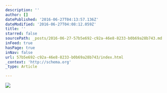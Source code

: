 ```yaml
---
description: ''
author: []
datePublished: '2016-06-27T04:13:57.136Z'
dateModified: '2016-06-27T04:08:12.059Z'
title: ''
starred: false
sourcePath: _posts/2016-06-27-57b5e692-c92a-46e8-8233-b0b69a28b743.md
inFeed: true
hasPage: true
inNav: false
url: 57b5e692-c92a-46e8-8233-b0b69a28b743/index.html
_context: 'http://schema.org'
_type: Article

---
```

![](https://the-grid-user-content.s3-us-west-2.amazonaws.com/3ac38e57-c417-4c1b-b269-e02d295e2a5f.jpg)
